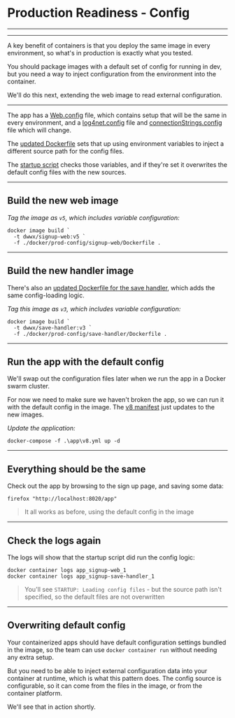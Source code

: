 # Production Readiness - Config

---

<section data-background-image="/img/prod/Slide6.PNG">

---

A key benefit of containers is that you deploy the same image in every environment, so what's in production is exactly what you tested.

You should package images with a default set of config for running in dev, but you need a way to inject configuration from the environment into the container. 

We'll do this next, extending the web image to read external configuration.

---

The app has a [Web.config]() file, which contains setup that will be the same in every environment, and a [log4net.config]() file and [connectionStrings.config]() file which will change.

The [updated Dockerfile](./docker/prod-config/signup-web/Dockerfile) sets that up using environment variables to inject a different source path for the config files.

The [startup script](./docker/prod-config/signup-web/startup.ps1) checks those variables, and if they're set it overwrites the default config files with the new sources.

---

## Build the new web image

_Tag the image as `v5`, which includes variable configuration:_

```
docker image build `
  -t dwwx/signup-web:v5 `
  -f ./docker/prod-config/signup-web/Dockerfile .
```

---

## Build the new handler image

There's also an [updated Dockerfile for the save handler](), which adds the same config-loading logic.

_Tag this image as `v3`, which includes variable configuration:_

```
docker image build `
  -t dwwx/save-handler:v3 `
  -f ./docker/prod-config/save-handler/Dockerfile .
```

---

## Run the app with the default config

We'll swap out the configuration files later when we run the app in a Docker swarm cluster. 

For now we need to make sure we haven't broken the app, so we can run it with the default config in the image. The [v8 manifest](./app/v8.yml) just updates to the new images.

_Update the application:_

```
docker-compose -f .\app\v8.yml up -d
```

---

## Everything should be the same

Check out the app by browsing to the sign up page, and saving some data:

```
firefox "http://localhost:8020/app"
```

> It all works as before, using the default config in the image

---

## Check the logs again

The logs will show that the startup script did run the config logic:

```
docker container logs app_signup-web_1
docker container logs app_signup-save-handler_1
```

> You'll see `STARTUP: Loading config files` - but the source path isn't specified, so the default files are not overwritten

---

## Overwriting default config

Your containerized apps should have default configuration settings bundled in the image, so the team can use `docker container run` without needing any extra setup.

But you need to be able to inject external configuration data into your container at runtime, which is what this pattern does. The config source is configurable, so it can come from the files in the image, or from the container platform.

We'll see that in action shortly.